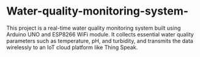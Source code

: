 # Water-quality-monitoring-system-
This project is a real-time water quality monitoring system built using Arduino UNO and ESP8266 WiFi module. It collects essential water quality parameters such as temperature, pH, and turbidity, and transmits the data wirelessly to an IoT cloud platform like Thing Speak.
